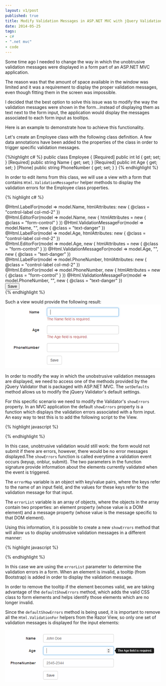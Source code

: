 ```yaml
---
layout: v1/post
published: true
title: Modify Validation Messages in ASP.NET MVC with jQuery Validation
date: 2014-05-25
tags:
- c#
- ".net mvc"
- code
---
```

Some time ago I needed to change the way in which the unobtrusive validation messages were displayed in a form part of an ASP.NET MVC application.

The reason was that the amount of space available in the window was limited and it was a requirement to display the proper validation messages, even though fitting them in the screen was impossible.

I decided that the best option to solve this issue was to modify the way the validation messages were shown in the form...instead of displaying them as text next to the form input, the application would display the messages associated to each form input as tooltips.

Here is an example to demonstrate how to achieve this functionality.

<!--more-->

Let's create an Employee class with the following class definition. A few data annotations have been added to the properties of the class in order to trigger specific validation messages.

{%highlight c# %}
public class Employee
{
    [Required]
    public int Id { get; set; }
    [Required]
    public string Name { get; set; }
    [Required]
    public int Age { get; set; }
    [Phone]
    public string PhoneNumber { get; set; }
}
{% endhighlight %}

In order to edit items from this class, we will use a view with a form that contains <code>Html.ValidationMessageFor</code> helper methods to display the validation errors for the Employee class properties.

{% highlight c# %}
<div class="form-group">
  @Html.LabelFor(model => model.Name, htmlAttributes: new { @class = "control-label col-md-2" })
  <div class="col-md-10">
    @Html.EditorFor(model => model.Name, new { htmlAttributes = new { @class = "form-control" } })
    @Html.ValidationMessageFor(model => model.Name, "", new { @class = "text-danger" })
  </div>
</div>
<div class="form-group">
  @Html.LabelFor(model => model.Age, htmlAttributes: new { @class = "control-label col-md-2" })
  <div class="col-md-10">
    @Html.EditorFor(model => model.Age, new { htmlAttributes = new { @class = "form-control" } })
    @Html.ValidationMessageFor(model => model.Age, "", new { @class = "text-danger" })
  </div>
</div>
<div class="form-group">
  @Html.LabelFor(model => model.PhoneNumber, htmlAttributes: new { @class = "control-label col-md-2" })
  <div class="col-md-10">
    @Html.EditorFor(model => model.PhoneNumber, new { htmlAttributes = new { @class = "form-control" } })
    @Html.ValidationMessageFor(model => model.PhoneNumber, "", new { @class = "text-danger" })
  </div>
</div>
<div class="form-group">
  <div class="col-md-offset-2 col-md-10">
    <input type="submit" value="Save" class="btn btn-default" />
  </div>
</div>
{% endhighlight %}

Such a view would provide the following result:
<img class="img-responsive" src="/assets/140525/standardunobstrusive.png" alt="Standard Unobstrusive Validation"/>

In order to modify the way in which the unobstrusive validation messages are displayed, we need to access one of the methods provided by the jQuery Validator that is packaged with ASP.NET MVC. The <code>setDefaults</code> method allows us to modify the jQuery Validator's default settings.

For this specific scenario we need to modify the Validator's <code>showErrors</code> property. In an MVC application the default <code>showErrors</code> property is a function which displays the validation errors associated with a form input. An easy way to test this is to add the following script to the View.

{% highlight javascript %}
<script>
   $.validator.setDefaults({
      showErrors: function (errorMap, errorList) {
      }
   })
</script>
{% endhighlight %}

In this case, unobtrusive validation would still work: the form would not submit if there are errors, however, there would be no error messages displayed.The <code>showErrors</code> function is called everytime a validation event occurs (keyup, onblur, submit). The two parameters in the function signature provide information about the elements currently validated when the event is triggered.

The <code>errorMap</code> variable is an object with key/value pairs, where the keys refer to the name of an input field, and the values for these keys refer to the validation message for that input.

The <code>errorList</code> variable is an array of objects, where the objects in the array contain two properties: an element property (whose value is a DOM element) and a message property (whose value is the message specific to that DOM element).

Using this information, it is possible to create a new <code>showErrors</code> method that will allow us to display unobtrusive validation messages in a different manner:

{% highlight javascript %}
<script>
   $.validator.setDefaults({
      showErrors: function (errorMap, errorList) {
         $(".valid").each(function (i, v) {
            $(v).tooltip('destroy');
         });
         $.each(errorList, function (i, v) {
            $(v.element).tooltip({ title: v.message, placement: 'right' });
         });
         this.defaultShowErrors();
      }
   })
</script>
{% endhighlight %}

In this case we are using the <code>errorList</code> parameter to determine the validation errors in a form. When an element is invalid, a tooltip (from Bootstrap) is added in order to display the validation message.

In order to remove the tooltip if the element becomes valid, we are taking advantage of the <code>defaultShowErrors</code> method, which adds the valid CSS class to form elements and helps identify those elements which are no longer invalid.

Since the <code>defaultShowErrors</code> method is being used, it is important to remove all the <code>Html.ValidationFor</code> helpers from the Razor View, so only one set of validation messages is displayed for the input elements:

<img class="img-responsive" src="/assets/140525/tooltipunobstrusive.png" alt="Tooltip Unobstrusive Validation" />